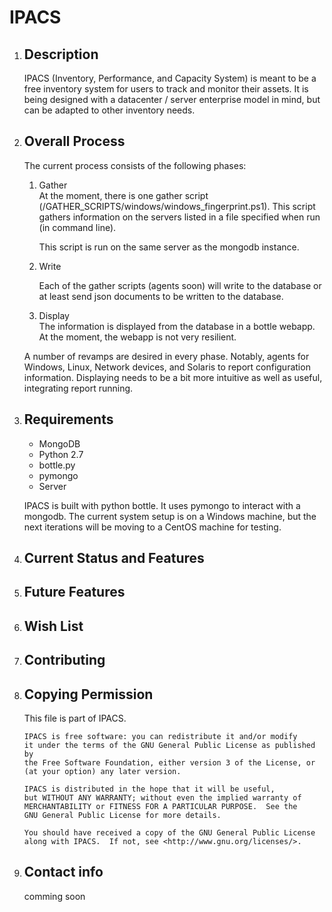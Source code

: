 <h1>IPACS</h1>


<ol>
<li><h2>Description</h2></li>

IPACS (Inventory, Performance, and Capacity System) is meant to be a free inventory system for users to track and monitor
their assets. It is being designed with a datacenter / server enterprise model in mind, but can be adapted to other
inventory needs.


<li><h2>Overall Process</h2></li>

The current process consists of the following phases:

<ol>
<li>Gather</li>
At the moment, there is one gather script (/GATHER_SCRIPTS/windows/windows_fingerprint.ps1). This script gathers information
on the servers listed in a file specified when run (in command line).

This script is run on the same server as the mongodb instance.

<li>Write</li>

Each of the gather scripts (agents soon) will write to the database or at least send json documents to be written to the
database.

<li>Display</li>
The information is displayed from the database in a bottle webapp. At the moment, the webapp is not very resilient.
</ol>

A number of revamps are desired in every phase. Notably, agents for Windows, Linux, Network devices, and Solaris to report configuration
information. Displaying needs to be a bit more intuitive as well as useful, integrating report running.


<li><h2>Requirements</h2></li>

<ul>
<li>MongoDB</li>
<li>Python 2.7</li>
<li>bottle.py</li>
<li>pymongo</li>
<li>Server</li>
</ul>

IPACS is built with python bottle. It uses pymongo to interact with a mongodb. The current system setup is on a Windows
machine, but the next iterations will be moving to a CentOS machine for testing.



<li><h2>Current Status and Features</h2></li>

<li><h2>Future Features</h2></li>

<li><h2>Wish List</h2></li>

<li><h2>Contributing</h2></li>

<li><h2>Copying Permission</h2></li>

 This file is part of IPACS.

    IPACS is free software: you can redistribute it and/or modify
    it under the terms of the GNU General Public License as published by
    the Free Software Foundation, either version 3 of the License, or
    (at your option) any later version.

    IPACS is distributed in the hope that it will be useful,
    but WITHOUT ANY WARRANTY; without even the implied warranty of
    MERCHANTABILITY or FITNESS FOR A PARTICULAR PURPOSE.  See the
    GNU General Public License for more details.

    You should have received a copy of the GNU General Public License
    along with IPACS.  If not, see <http://www.gnu.org/licenses/>.




<li><h2>Contact info</h2></li>

comming soon
</ol>